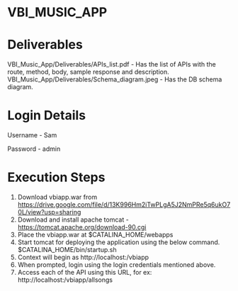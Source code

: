 # VBI_MUSIC_APP

# Deliverables

VBI_Music_App/Deliverables/APIs_list.pdf - Has the list of APIs with the route, method, body, sample response and description.
VBI_Music_App/Deliverables/Schema_diagram.jpeg - Has the DB schema diagram.

# Login Details
Username - Sam

Password - admin

# Execution Steps
1. Download vbiapp.war from https://drive.google.com/file/d/13K996Hm2iTwPLgA5J2NmPRe5q6ukO70L/view?usp=sharing
2. Download and install apache tomcat - https://tomcat.apache.org/download-90.cgi
3. Place the vbiapp.war at $CATALINA_HOME/webapps
4. Start tomcat for deploying the application using the below command.
      $CATALINA_HOME/bin/startup.sh
5. Context will begin as http://localhost:<port>/vbiapp
6. When prompted, login using the login credentials mentioned above.
6. Access each of the API using this URL, for ex: http://localhost:<port>/vbiapp/allsongs 
